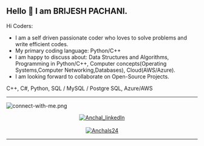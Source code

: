 ## Hello 👋 I am BRIJESH PACHANI.



Hi Coders:

- I am a self driven passionate coder who loves to solve problems and write efficient codes.
- My primary coding language: Python/C++
- I am happy to discuss about: Data Structures and Algorithms, Programming in Python/C++, Computer concepts(Operating Systems,Computer Networking,Databases), Cloud(AWS/Azure).
- I am looking forward to collaborate on Open-Source Projects.


<!-- ----------- TECH STACK SECTION ------------ -->
C++, C#, Python, SQL / MySQL / Postgre SQL, Azure/AWS
<hr>


<!-- ----------- CONNECT WITH ME SECTION ------------ -->

![connect-with-me.png](./connect-with-me.png.png)


<p align="center">
<a href="https://www.linkedin.com/in/BrijeshPachani/" target="blank"><img align="center" src="https://img.shields.io/badge/LinkedIn-0077B5?style=for-the-badge&logo=linkedin&logoColor=white" alt="Anchal_linkedIn"/></a> 
<br>
<br>
<a href="https://twitter.com/BrijeshPachani" target="blank"><img src="https://img.shields.io/twitter/follow/Anchalsharma24?logo=twitter&style=for-the-badge" alt="Anchals24" /></a>
</p>

<hr>

<!-- ----------- CONNECT WITH ME SECTION END ------------ -->


[twitter]: https://twitter.com/BrijeshPachani
[linkedin]: https://www.linkedin.com/in/BrijeshPachani/
[github]:https://github.com/BrijeshPachani
[gmail]:mailto:brijpanchani29@gmail.com
